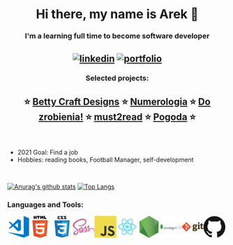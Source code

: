 <h1  align="center">Hi there, my name is Arek 👋</h1>

<h3  align="center">I'm a learning full time to become software developer</h3>

## <p align="center"> <a href="https://www.linkedin.com/in/arkadiusz-zygan/"><img src="https://cdn1.iconfinder.com/data/icons/social-80/32/Social_social_linkedin_linked_in-32.png" alt="linkedin"></a> <a href="https://zyar3k.github.io/portfolio/"><img src="https://cdn1.iconfinder.com/data/icons/social-80/32/Social_social_dribbble_dribble_dribbbble-32.png" alt="portfolio"></a> </p>

<h3  align="center">Selected projects:</h3>

## <p align="center"> :star: [Betty Craft Designs](https://online-shop-bcd.herokuapp.com/) :star: [Numerologia](https://numerologia.netlify.app/) :star: [Do zrobienia!](https://dozrobienia-app.netlify.app/) :star: [must2read](https://must2read.netlify.app/#/) :star: [Pogoda](https://agitated-aryabhata-cef99e.netlify.app/) :star: </p>

<br  />

<ul>
<li> 2021 Goal: Find a job</li>
<li>Hobbies: reading books, Football Manager, self-development</li>
</ul>
<br  />

[![Anurag's github stats](https://github-readme-stats.vercel.app/api?username=Zyar3k)](https://github.com/anuraghazra/github-readme-stats)
[![Top Langs](https://github-readme-stats.vercel.app/api/top-langs/?username=Zyar3k&layout=compact)](https://github.com/anuraghazra/github-readme-stats)
<br  />

### Languages and Tools:

<img  align="left" alt="Visual Studio Code"  width="50px"  src="https://raw.githubusercontent.com/github/explore/80688e429a7d4ef2fca1e82350fe8e3517d3494d/topics/visual-studio-code/visual-studio-code.png"  />

<img  align="left"  alt="HTML5"  width="50px"  src="https://raw.githubusercontent.com/github/explore/80688e429a7d4ef2fca1e82350fe8e3517d3494d/topics/html/html.png"  />

<img  align="left"  alt="CSS3"  width="50px"  src="https://raw.githubusercontent.com/github/explore/80688e429a7d4ef2fca1e82350fe8e3517d3494d/topics/css/css.png"  />

<img  align="left"  alt="Sass"  width="50px"  src="https://raw.githubusercontent.com/github/explore/80688e429a7d4ef2fca1e82350fe8e3517d3494d/topics/sass/sass.png"  />

<img  align="left"  alt="JavaScript"  width="50px"  src="https://raw.githubusercontent.com/github/explore/80688e429a7d4ef2fca1e82350fe8e3517d3494d/topics/javascript/javascript.png"  />

<img  align="left"  alt="React"  width="50px"  src="https://raw.githubusercontent.com/github/explore/80688e429a7d4ef2fca1e82350fe8e3517d3494d/topics/react/react.png"  />

<img  align="left"  alt="Node.js"  width="50px" src="https://raw.githubusercontent.com/github/explore/80688e429a7d4ef2fca1e82350fe8e3517d3494d/topics/nodejs/nodejs.png"  />

<img  align="left"  alt="MongoDB"  width="50px" src="https://raw.githubusercontent.com/github/explore/80688e429a7d4ef2fca1e82350fe8e3517d3494d/topics/mongodb/mongodb.png"  />

<img  align="left"  alt="Git"  width="50px" src="https://raw.githubusercontent.com/github/explore/80688e429a7d4ef2fca1e82350fe8e3517d3494d/topics/git/git.png"  />

<img  align="left"  alt="GitHub"  width="50px"  src="https://raw.githubusercontent.com/github/explore/78df643247d429f6cc873026c0622819ad797942/topics/github/github.png"  />

<br/>
